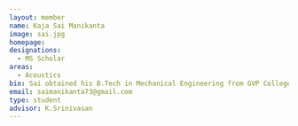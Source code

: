 ```yaml
---
layout: member
name: Kaja Sai Manikanta
image: sai.jpg
homepage: 
designations: 
  - MS Scholar
areas: 
  - Acoustics 
bio: Sai obtained his B.Tech in Mechanical Engineering from GVP College of Engineering(A), Visakhapatnam in 2017. He is presently pursuing his Masters at IIT Madras. His research work centers on Aeroacoustics.
email: saimanikanta73@gmail.com
type: student
advisor: K.Srinivasan
---
```


